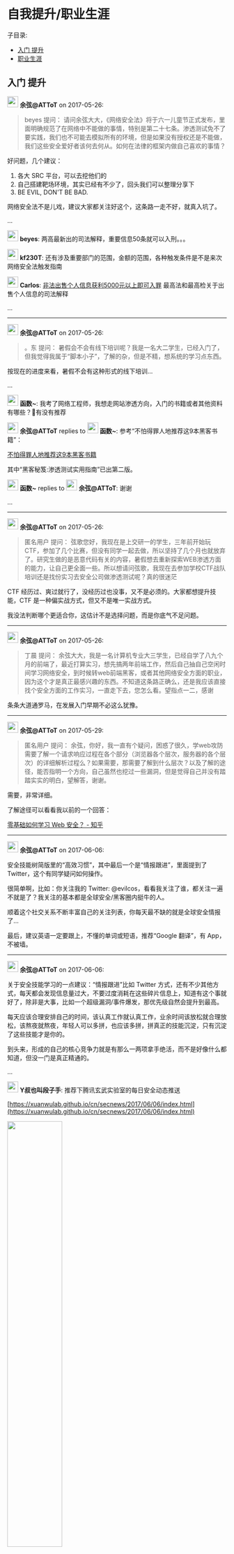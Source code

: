 # 自我提升/职业生涯
子目录:
- [入门 提升](#入门-提升)
- [职业生涯](#职业生涯)


## 入门 提升


<img src="https://file.xiaomiquan.com/96/86/9686aeac0faa9aa0efc8cc53e1617273dd5e53e7a0425b9f06b68f806f03ca15.jpg" width="25px"/> __余弦@ATToT__ on 2017-05-26:

> beyes 提问：
请问余弦大大，《网络安全法》将于六一儿童节正式发布，里面明确规范了在网络中不能做的事情，特别是第二十七条。渗透测试免不了要实践，我们也不可能去模拟所有的环境，但是如果没有授权还是不能做，我们这些安全爱好者该何去何从。如何在法律的框架内做自己喜欢的事情？


好问题，几个建议：

1. 各大 SRC 平台，可以去挖他们的
2. 自己搭建靶场环境，其实已经有不少了，回头我们可以整理分享下
3. BE EVIL, DON'T BE BAD.

网络安全法不是儿戏，建议大家都关注好这个，这条路一走不好，就真入坑了。


...

<img src="https://file.xiaomiquan.com/ed/ae/edaeb7f47a4781139bf241a4392f0819e0e08baf1f54733609fc45911fe637bc.jpg" width="25px"/> __beyes__: 两高最新出的司法解释，重要信息50条就可以入刑。。。

<img src="https://file.xiaomiquan.com/fa/65/fa65064c64dfbabd1edf2a4283b03e86b51d48eaa326a21f10120c69ca94b308.jpg" width="25px"/> __kf230T__: 还有涉及重要部门的范围，金额的范围，各种触发条件是不是来次网络安全法触发指南

<img src="https://file.xiaomiquan.com/8c/7e/8c7e60d051c9bb01e57c4107fb5bdead62db6956e64be730719a1827bbbb2abc.jpg" width="25px"/> __Carlos__: [非法出售个人信息获利5000元以上即可入罪](http://3g.163.com/tech/article/CK2HUM2800097U7R.html?from=groupmessage) 最高法和最高检关于出售个人信息的司法解释

...

---

<img src="https://file.xiaomiquan.com/96/86/9686aeac0faa9aa0efc8cc53e1617273dd5e53e7a0425b9f06b68f806f03ca15.jpg" width="25px"/> __余弦@ATToT__ on 2017-05-26:

> 。东 提问：
暑假会不会有线下培训呢？我是一名大二学生，已经入门了，但我觉得我属于“脚本小子”，了解的杂，但是不精，想系统的学习点东西。


按现在的进度来看，暑假不会有这种形式的线下培训...



...

<img src="https://file.xiaomiquan.com/9a/eb/9aeb9f216088fef3ec00e50c57e8a8f58e84c440af8945093ca469021371ea1a.jpg" width="25px"/> __函数~__: 我考了网络工程师，我想走网站渗透方向，入门的书籍或者其他资料有哪些？有没有推荐

<img src="https://file.xiaomiquan.com/96/86/9686aeac0faa9aa0efc8cc53e1617273dd5e53e7a0425b9f06b68f806f03ca15.jpg" width="25px"/> __余弦@ATToT__ replies to <img src="https://file.xiaomiquan.com/9a/eb/9aeb9f216088fef3ec00e50c57e8a8f58e84c440af8945093ca469021371ea1a.jpg" width="25px"/> __函数~__: 参考“不怕得罪人地推荐这9本黑客书籍”：

[不怕得罪人地推荐这9本黑客书籍](http://mp.weixin.qq.com/s/kMFq4JPsCyXMrEkHl5CVKw)



其中“黑客秘笈:渗透测试实用指南”已出第二版。

<img src="https://file.xiaomiquan.com/9a/eb/9aeb9f216088fef3ec00e50c57e8a8f58e84c440af8945093ca469021371ea1a.jpg" width="25px"/> __函数~__ replies to <img src="https://file.xiaomiquan.com/96/86/9686aeac0faa9aa0efc8cc53e1617273dd5e53e7a0425b9f06b68f806f03ca15.jpg" width="25px"/> __余弦@ATToT__: 谢谢


...

---

<img src="https://file.xiaomiquan.com/96/86/9686aeac0faa9aa0efc8cc53e1617273dd5e53e7a0425b9f06b68f806f03ca15.jpg" width="25px"/> __余弦@ATToT__ on 2017-05-26:

> 匿名用户 提问：
弦歌您好，我现在是上交研一的学生，三年前开始玩CTF，参加了几个比赛，但没有同学一起去做，所以坚持了几个月也就放弃了。研究生做的是恶意代码有关的内容，暑假想去重新探索WEB渗透方面的能力，让自己更全面一些。所以想请问弦歌，我现在去参加学校CTF战队培训还是找份实习去安全公司做渗透测试呢？真的很迷茫


CTF 经历过、爽过就行了，没经历过也没事，又不是必须的。大家都想提升技能，CTF 是一种偏实战方式，但又不是唯一实战方式。

我没法判断哪个更适合你，这估计不是选择问题，而是你底气不足问题。


---

<img src="https://file.xiaomiquan.com/96/86/9686aeac0faa9aa0efc8cc53e1617273dd5e53e7a0425b9f06b68f806f03ca15.jpg" width="25px"/> __余弦@ATToT__ on 2017-05-26:

> 丁晨 提问：
余弦大大，我是一名计算机专业大三学生，已经自学了八九个月的前端了，最近打算实习，想先搞两年前端工作，然后自己抽自己空闲时间学习网络安全，到时候转web前端黑客，或者其他网络安全方面的职业，因为这个才是真正最感兴趣的东西。不知道这条路正确么，还是我应该直接找个安全方面的工作实习，一直走下去，您怎么看。望指点一二，感谢


条条大道通罗马，在发展入门早期不必这么犹豫。



---

<img src="https://file.xiaomiquan.com/96/86/9686aeac0faa9aa0efc8cc53e1617273dd5e53e7a0425b9f06b68f806f03ca15.jpg" width="25px"/> __余弦@ATToT__ on 2017-05-29:

> 匿名用户 提问：
余弦，你好，我一直有个疑问，困惑了很久，学web攻防需要了解一个请求响应过程在各个部分（浏览器各个层次，服务器的各个层次）的详细解析过程么？如果需要，那需要了解到什么层次？以及了解的途径，能否指明一个方向，自己虽然也挖过一些漏洞，但是觉得自己并没有踏踏实实的明白，望解答，谢谢。


需要，非常详细。

了解途径可以看看我以前的一个回答：

[零基础如何学习 Web 安全？ - 知乎](https://www.zhihu.com/question/21606800/answer/22268855)


---

<img src="https://file.xiaomiquan.com/96/86/9686aeac0faa9aa0efc8cc53e1617273dd5e53e7a0425b9f06b68f806f03ca15.jpg" width="25px"/> __余弦@ATToT__ on 2017-06-06:

安全技能树简版里的“高效习惯”，其中最后一个是“情报跟进”，里面提到了 Twitter，这个有同学疑问如何操作。

很简单啊，比如：你关注我的 Twitter: @evilcos，看看我关注了谁，都关注一遍不就是了？我关注的基本都是全球安全/黑客圈内挺牛的人。

顺着这个社交关系不断丰富自己的关注列表，你每天最不缺的就是全球安全情报了...

最后，建议英语一定要跟上，不懂的单词或短语，推荐“Google 翻译”，有 App，不被墙。


---

<img src="https://file.xiaomiquan.com/96/86/9686aeac0faa9aa0efc8cc53e1617273dd5e53e7a0425b9f06b68f806f03ca15.jpg" width="25px"/> __余弦@ATToT__ on 2017-06-06:

关于安全技能学习的一点建议：“情报跟进”比如 Twitter 方式，还有不少其他方式，每天都会发现信息量过大，不要过度消耗在这些碎片信息上，知道有这个事就好了，除非是大事，比如一个超级漏洞/事件爆发，那优先级自然会提升到最高。

每天应该合理安排自己的时间，该认真工作就认真工作，业余时间该放松就合理放松，该熬夜就熬夜，年轻人可以多拼，也应该多拼，拼真正的技能沉淀，只有沉淀了这些技能才是你的。

到头来，形成的自己的核心竞争力就是有那么一两项拿手绝活，而不是好像什么都知道，但没一门是真正精通的。


...

<img src="https://file.xiaomiquan.com/8d/f6/8df6a4c90a9ec9e3b7d237bdd5b1798141a4dd962c04c0534de4fbe048cd1bc4.jpg" width="25px"/> __Y叔也叫段子手__: 推荐下腾讯玄武实验室的每日安全动态推送


[https://xuanwulab.github.io/cn/secnews/2017/06/06/index.html](https://xuanwulab.github.io/cn/secnews/2017/06/06/index.html)

<img src="https://images.xiaomiquan.com/Fkevv-sgpARovKYidEaBaLWeo-VA?e=1843200000&token=kIxbL07-8jAj8w1n4s9zv64FuZZNEATmlU_Vm6zD:eAzZNj7uYNnvX3vwLMuCCGaFx3k=" width="50%" height="50%" align="middle"/>


...

---

<img src="https://file.xiaomiquan.com/96/86/9686aeac0faa9aa0efc8cc53e1617273dd5e53e7a0425b9f06b68f806f03ca15.jpg" width="25px"/> __余弦@ATToT__ on 2017-06-06:

> 匿名用户 提问：
工具黑客，或者说脚本小子，怎样再进一步，感觉遇到了瓶颈


编程提升。



---

<img src="https://file.xiaomiquan.com/96/86/9686aeac0faa9aa0efc8cc53e1617273dd5e53e7a0425b9f06b68f806f03ca15.jpg" width="25px"/> __余弦@ATToT__ on 2017-06-06:

> zz小子 提问：
请问如果要自己做一套黑客工具难吗？需要学什么知识。


不难，比如学会 Python，找个顺眼的开源项目（安全技能树里列了很多），依葫芦画瓢，慢慢就会有感觉了。



...

<img src="https://file.xiaomiquan.com/b8/77/b8776f7d3ce9106e867038e9e861c0cfa2f0f3e72bf88a6964856e747de20088.jpg" width="25px"/> __zz小子__: 嗯嗯，最近在学js和python，想着先自己做个网站，慢慢摸透了再进一步去学xss什么的


...

---

<img src="https://file.xiaomiquan.com/96/86/9686aeac0faa9aa0efc8cc53e1617273dd5e53e7a0425b9f06b68f806f03ca15.jpg" width="25px"/> __余弦@ATToT__ on 2017-06-06:

> 罗卜卜卜卜卜卜 提问：
弦哥，我现在基础也有点了，就是不是很牢固。每次测试都是用扫描器扫一下，发现没什么漏洞就无从下手了，该怎么提高啊？谢谢😭


赶紧脱离“扫描器工程师”的身份，了解你有机会接触到的每个漏洞机制，并精通一门保值编程语言。



...

<img src="https://file.xiaomiquan.com/42/2a/422a6ac40779c62128d0181af33000a7a7ce7cc022c8baeb3d1b58fa660ca4d5.jpg" width="25px"/> __罗卜卜卜卜卜卜__: 谢谢弦哥，我还以为翻不到我的牌了呢。😁


...

---

<img src="https://file.xiaomiquan.com/96/86/9686aeac0faa9aa0efc8cc53e1617273dd5e53e7a0425b9f06b68f806f03ca15.jpg" width="25px"/> __余弦@ATToT__ on 2017-06-06:

> 匿名用户 提问：
余弦哥好，为了切换职业方向我学了python。加上一直以来对信安方面都比较感兴趣，想问问弦哥基于python入门信安的话是不是一个好的选择？如果想要进一步深入需不需要学习C或C++？


是个好选择，你能力足精力够，C类语言也可以吃透，很保值，精力再够的话，其他保值语言，如：Java、JavaScript、PowerShell、GO 都可以学...



---

<img src="https://file.xiaomiquan.com/96/86/9686aeac0faa9aa0efc8cc53e1617273dd5e53e7a0425b9f06b68f806f03ca15.jpg" width="25px"/> __余弦@ATToT__ on 2017-06-10:

> 匿名用户 提问：
你好，余弦大大我是今年刚毕业的，一直在关注很多渗透web并且自学，用的那些靶机都是php的，遇到java项目就感觉很欠缺，上传一句话都不知道传啥，没有那种一通则通的感觉，自学了php和python我是不是要把java学一遍，还是有针对java这方面的训练。


Java 很重要，不仅不少重大漏洞和这有关，还有安卓上也是 Java。

建议把历史上所有 Struts 2 的漏洞及 Java 那些反序列化漏洞都复现一遍，自己安装漏洞环境，看那些公开的分析资料，自己复现，会有很大收获。



---

<img src="https://file.xiaomiquan.com/96/86/9686aeac0faa9aa0efc8cc53e1617273dd5e53e7a0425b9f06b68f806f03ca15.jpg" width="25px"/> __余弦@ATToT__ on 2017-06-12:

> Evoker 提问：
弦哥，网易云课堂出的web安全培训有必要报名嘛……能帮我参考一下吗


这个吗？
[Web安全工程师 - 网易云课堂](http://mooc.study.163.com/smartSpec/detail/1001227001.htm)



看去不错呀，其他没法给更多建议。



...

<img src="https://file.xiaomiquan.com/96/86/9686aeac0faa9aa0efc8cc53e1617273dd5e53e7a0425b9f06b68f806f03ca15.jpg" width="25px"/> __余弦@ATToT__ replies to <img src="https://file.xiaomiquan.com/e4/65/e465e874c8d9bef8b99fcf786f37aa0ba55202b26b7cf835e5c2e7965b36b621.jpg" width="25px"/> __Evoker__: 7个有实战经验的人做出的课程，我感觉靠谱度会高不少，这种宣传也让人放心。这是我的补充建议。

<img src="https://file.xiaomiquan.com/e4/65/e465e874c8d9bef8b99fcf786f37aa0ba55202b26b7cf835e5c2e7965b36b621.jpg" width="25px"/> __Evoker__ replies to <img src="https://file.xiaomiquan.com/96/86/9686aeac0faa9aa0efc8cc53e1617273dd5e53e7a0425b9f06b68f806f03ca15.jpg" width="25px"/> __余弦@ATToT__: 好的，谢谢弦哥，已报名😝

<img src="https://file.xiaomiquan.com/e1/13/e11323b87fbd14d11c8ed453e58d5e203cff855222009760643443f997682362.jpg" width="25px"/> __你慢慢的我先走__: 很基础的培训，适合没基础新人

...

---

<img src="https://file.xiaomiquan.com/96/86/9686aeac0faa9aa0efc8cc53e1617273dd5e53e7a0425b9f06b68f806f03ca15.jpg" width="25px"/> __余弦@ATToT__ on 2017-06-12:

> 匿名用户 提问：
Cos哥，网络安全法出来了，不敢搞站了。有什么办法可以实战渗透吗？


如果只是挖漏洞，可以去各大 SRC，还有 HsckerOne；否则不少乙方有安服需求，是授权的，但是一般情况下安服很难玩身真正的渗透。

其他方式不说了。



---

<img src="https://file.xiaomiquan.com/96/86/9686aeac0faa9aa0efc8cc53e1617273dd5e53e7a0425b9f06b68f806f03ca15.jpg" width="25px"/> __余弦@ATToT__ on 2017-06-12:

> 匿名用户 提问：
现在是一名马上升大二的软件专业学生，在接受cisco CCIE(路由交换)的培训，请问cos大大cisco网络这方面的知识对于做安全有什么帮助吗?(｡•́︿•̀｡)


有，但是这会是非常基础的培训，可能一时半会感受不到安全的刺激。



...

<img src="https://file.xiaomiquan.com/6e/ba/6eba59357eced202d0206a737f71e28b83896b315432fd3a2014be0d3c2658ae.jpg" width="25px"/> __不随便__: 我本身是思科培训讲师，没感觉到刺激😓

<img src="https://file.xiaomiquan.com/96/86/9686aeac0faa9aa0efc8cc53e1617273dd5e53e7a0425b9f06b68f806f03ca15.jpg" width="25px"/> __余弦@ATToT__ replies to <img src="https://file.xiaomiquan.com/6e/ba/6eba59357eced202d0206a737f71e28b83896b315432fd3a2014be0d3c2658ae.jpg" width="25px"/> __不随便__: 😆


...

---

<img src="https://file.xiaomiquan.com/96/86/9686aeac0faa9aa0efc8cc53e1617273dd5e53e7a0425b9f06b68f806f03ca15.jpg" width="25px"/> __余弦@ATToT__ on 2017-06-22:


__#经验#__

  有些同学不明白编程在安全中的意义，我特别说下吧。

编程在安全中的意义可以分为两大块来理解：

一. 

编程出来的对象有漏洞，如果我们要挖漏洞，肯定要精通目标对象的编程思想、逻辑思想或者说是设计思想、架构思想。有的漏洞是针对具体编程语言，有的是针对整体架构逻辑里的关系，比如业务操作、运维操作等。

知己知彼，你知道目标是如何编程出来的，如何架构运作的，还怕找不到漏洞？

比如挖 XSS 漏洞，如果不精通 JavaScript、不了解浏览器处理机制，绝对是挖不到好洞的。😄

再比如要挖 Web 后端漏洞，比如 Java 的，不精通 Java 机制、相关框架、中间件机制，你告诉我你如何挖到好洞？

二.

比如我精通 Python、JavaScript，我就能在手动挖洞方面自动化起来，还能在漏洞利用上写出相关工具。

就是这两大点。

编程是多少的关键。这也是我为什么说编程很强的人只要稍作引导，绝对可以成为一名“巨黑”。

下次谈谈学习各类编程语言的优势吧。喜欢的点赞。没互动，我不知道大家喜不喜欢。😏



...

<img src="https://file.xiaomiquan.com/da/93/da932bdb974c81065072be00f2453da6d3dd023dcafd78f6453e6b4be8b37487.jpg" width="25px"/> __ke@ATToT__: 不懂编程的安全人员，永远都是扫描器工程师..

<img src="https://file.xiaomiquan.com/59/46/59463c74099a7966bc6585d6104782f670abc10a7536be9c3f9dc22f49d361de.jpg" width="25px"/> __H3ro__ replies to <img src="https://file.xiaomiquan.com/da/93/da932bdb974c81065072be00f2453da6d3dd023dcafd78f6453e6b4be8b37487.jpg" width="25px"/> __ke@ATToT__: 😄

<img src="https://file.xiaomiquan.com/43/a9/43a9ca3b8048a6ac3b68c56a106eba321d9a13e2c5c61b440f7c7add0b668567.jpg" width="25px"/> __yiy__: 脚本编程吗还是c ?

<img src="https://file.xiaomiquan.com/96/86/9686aeac0faa9aa0efc8cc53e1617273dd5e53e7a0425b9f06b68f806f03ca15.jpg" width="25px"/> __余弦@ATToT__ replies to <img src="https://file.xiaomiquan.com/43/a9/43a9ca3b8048a6ac3b68c56a106eba321d9a13e2c5c61b440f7c7add0b668567.jpg" width="25px"/> __yiy__: c不是脚本

<img src="https://file.xiaomiquan.com/94/4e/944e0e440befe227fc9fec9cfbbc1582ea0c3c1b68cdf361610450b96734c0cd.jpg" width="25px"/> __叶子__: 如果扫描器和利用写好的工具是一种找漏洞的姿势，那么直接看代代码，或者推测代码内部运行逻辑，从而找到漏洞点，这又是一种姿势。

...

---

<img src="https://file.xiaomiquan.com/49/38/493819414cee64e85bb9339ad2d5f28a809a1f8d45dba90f290aec07ec882a72.jpg" width="25px"/> __Moriarty@ATToT__ on 2017-06-22:

今天又有人私信问我，我的学习、开发环境怎么搭的。之前这个问题也有人问过我了，我觉得这个问题很难回答。萝卜青菜各有所爱，每个人的开发环境，学习环境都不一样。不过既然这么多人问我了，那我就简单说一下，贴几张图供大家参考好了。首先说下系统，我是习惯用mac系统了，习惯了就改不了了。但是windows系统我也用，但都是在虚拟机里。虚拟机系统，parallel、vmware、virtual box我都用，你问我为什么？强迫症😨mac系统下的开发环境我一般都是jetbrains IDE一套（python、ruby、php、datagrip、intelliJ）+visual code+sublime text3+vim，你问我为啥装这么多？还是强迫症😁，调试的话，如果是脚本类的我就是直接mac系统下的docker+IDE。如果是win相关的（powershell、vc、汇编等），我有专门开发用的win虚拟机。（如附图）。我最常用的虚拟机有6个，4个用于渗透测试用（kali+backbox+parrot+win2008），2个用于开发用（win2008+win xp）。
至于学习环境，这个真的因人而异了。我最常用的，用过mac系统的圈友应该都听说过的，mac系统最好没有之一的Quiver，它非常强大，不仅可以用来收集各种代码（支持上百种语言），还支持多种格式的文章收集。用mac系统的，我强烈推荐一下了。其它的我就不废话了，大家看图学画😌
其实，环境搭建可以参考别人的，但最终还是要根据自己的实际情况、个人喜好去打造属于自己的环境，原样照搬我觉得不可取😁

<img src="https://images.xiaomiquan.com/FsGqMQu7abZ35kugBeMNs0bGLujj?imageMogr2/auto-orient/thumbnail/800x/format/jpg/blur/1x0/quality/75&e=1843200000&token=kIxbL07-8jAj8w1n4s9zv64FuZZNEATmlU_Vm6zD:zr_a5AE79eCys5ZH18YnzYoL44g=" width="50%" height="50%" align="middle"/>
<img src="https://images.xiaomiquan.com/Fm-c5uhzat4fYTqmOTQMv2Jp6K0W?imageMogr2/auto-orient/thumbnail/800x/format/jpg/blur/1x0/quality/75&e=1843200000&token=kIxbL07-8jAj8w1n4s9zv64FuZZNEATmlU_Vm6zD:-ua6sUU8pZYbN7xWAdUG1O0ONuI=" width="50%" height="50%" align="middle"/>
<img src="https://images.xiaomiquan.com/FjavIxky9hMp1AdEWWl3kWlOMs6q?imageMogr2/auto-orient/thumbnail/800x/format/jpg/blur/1x0/quality/75&e=1843200000&token=kIxbL07-8jAj8w1n4s9zv64FuZZNEATmlU_Vm6zD:s7qgEKeSnt3Ofea93A8HZcJSQvc=" width="50%" height="50%" align="middle"/>
<img src="https://images.xiaomiquan.com/FmVfQXQIJ7FYT43NbTLhHTjAP2xx?imageMogr2/auto-orient/thumbnail/800x/format/jpg/blur/1x0/quality/75&e=1843200000&token=kIxbL07-8jAj8w1n4s9zv64FuZZNEATmlU_Vm6zD:7JnWYfsnAxjlnNppkHfJydGxabk=" width="50%" height="50%" align="middle"/>
<img src="https://images.xiaomiquan.com/Fh6-tHvHOsI6R-g98VjmlDtqQAZO?imageMogr2/auto-orient/thumbnail/800x/format/jpg/blur/1x0/quality/75&e=1843200000&token=kIxbL07-8jAj8w1n4s9zv64FuZZNEATmlU_Vm6zD:Sokpf3tp4hkyIO36Y0YdPt_ghhE=" width="50%" height="50%" align="middle"/>
<img src="https://images.xiaomiquan.com/FrzShsYa2Tl_yd7bqBlhml5qbovK?imageMogr2/auto-orient/thumbnail/800x/format/jpg/blur/1x0/quality/75&e=1843200000&token=kIxbL07-8jAj8w1n4s9zv64FuZZNEATmlU_Vm6zD:zs7SVIw_8IXYMZQAecO8ajOw_00=" width="50%" height="50%" align="middle"/>


...

<img src="https://file.xiaomiquan.com/96/86/9686aeac0faa9aa0efc8cc53e1617273dd5e53e7a0425b9f06b68f806f03ca15.jpg" width="25px"/> __余弦@ATToT__: 厉害，而且豪

<img src="https://file.xiaomiquan.com/aa/a5/aaa5edc50f15df8cf529bd4360fedbfada616c8ebc63bd72efe67ba9773f4b02.jpg" width="25px"/> __踏歌行千山__: dell2414，壕

<img src="https://file.xiaomiquan.com/b2/27/b2273c727cd42d41352bd2bb195a82e4d41270073f0e99e7e46ffb1a1566c21f.jpg" width="25px"/> __。__ replies to <img src="https://file.xiaomiquan.com/aa/a5/aaa5edc50f15df8cf529bd4360fedbfada616c8ebc63bd72efe67ba9773f4b02.jpg" width="25px"/> __踏歌行千山__: 很多人都用这个……

<img src="https://file.xiaomiquan.com/32/ba/32ba2c03224e4ae7003702db4a3e3eb49b9745fa24b21af31ea9d982f42b005e.jpg" width="25px"/> __Denny__: 这是几台主机😂

<img src="https://file.xiaomiquan.com/49/38/493819414cee64e85bb9339ad2d5f28a809a1f8d45dba90f290aec07ec882a72.jpg" width="25px"/> __Moriarty@ATToT__ replies to <img src="https://file.xiaomiquan.com/aa/a5/aaa5edc50f15df8cf529bd4360fedbfada616c8ebc63bd72efe67ba9773f4b02.jpg" width="25px"/> __踏歌行千山__: 晕……你只看1000多块钱的显示器，却不看我顶配的new mac pro，虽然我不是土豪，但是我表示很尴尬😅

<img src="https://file.xiaomiquan.com/49/38/493819414cee64e85bb9339ad2d5f28a809a1f8d45dba90f290aec07ec882a72.jpg" width="25px"/> __Moriarty@ATToT__ replies to <img src="https://file.xiaomiquan.com/32/ba/32ba2c03224e4ae7003702db4a3e3eb49b9745fa24b21af31ea9d982f42b005e.jpg" width="25px"/> __Denny__: 一个笔记本外接两个显示器而已

<img src="https://file.xiaomiquan.com/cf/7f/cf7f43f7239631b851f38b8930349bafd8287ac9930c0996b2316197f5245971.jpg" width="25px"/> __breadjun__: mac默认省了鼠标一枚，搭配vim，飞起😄

<img src="https://file.xiaomiquan.com/aa/a5/aaa5edc50f15df8cf529bd4360fedbfada616c8ebc63bd72efe67ba9773f4b02.jpg" width="25px"/> __踏歌行千山__ replies to <img src="https://file.xiaomiquan.com/49/38/493819414cee64e85bb9339ad2d5f28a809a1f8d45dba90f290aec07ec882a72.jpg" width="25px"/> __Moriarty@ATToT__: 😨

<img src="https://file.xiaomiquan.com/0f/bc/0fbc3f3008299f4183024f5389829c93a200435e35e86ace2ffc5032fbffc774.jpg" width="25px"/> __S1m00n__: 顶配的MBP啊，壕！

<img src="https://file.xiaomiquan.com/32/3c/323c9df4ddcbf4793ab36832e291f0152cd94181245c43958f190ca74d7098f3.jpg" width="25px"/> __Royal.__: 竟然没用Alfred

<img src="https://file.xiaomiquan.com/e0/0f/e00f18f0f3a9e5740405160d8ac8cbd0fb7eb1eb5e3ff420f5a322c4f07f3c86.jpg" width="25px"/> __Burn__ replies to <img src="https://file.xiaomiquan.com/aa/a5/aaa5edc50f15df8cf529bd4360fedbfada616c8ebc63bd72efe67ba9773f4b02.jpg" width="25px"/> __踏歌行千山__: 16G内存要不够了

...

---

<img src="https://file.xiaomiquan.com/96/86/9686aeac0faa9aa0efc8cc53e1617273dd5e53e7a0425b9f06b68f806f03ca15.jpg" width="25px"/> __余弦@ATToT__ on 2017-06-23:


__#经验#__

  编程的重要性之 sqlmap 源码

下面这段话我曾经分享过，这里再贴一次。

1. 首先你应该搞懂它的架构体系，模块与分层，设计模式等。说白了，你得懂软件工程。

我为什么会在技能表里特别推荐读它的源码，绝不仅它的 SQL 注射能力一流，还因为它的软件工程牛逼到不行。你可以想象下，能打造如此稳定的框架工具已经不是件简单的事。如果你深入下去就会发现里面处处是软件工程那些优秀思想，关于这点比起曾经的 w3af 不知道要牛逼多少倍，后来 w3af 卧薪尝胆搞了次重写，才有现在的地位。

这个软件工程举些具体的点吧，比如并发，如果你连什么是并发，什么是线程、锁、条件、信号、超时、异常等概念都不懂；再复杂点并发里进程、线程、协程的差异是什么；再再复杂点 Python GIL、垃圾回收、性能陷阱；再再再复杂点 Python 那些内置模块、第三方模块的 ugly 点的 hack，看到这些源码你估计会哭死…哦，对了，如果你并不熟 Python，那么那些 Pythonic 的技巧估计也会让你怀疑自己、怀疑世界…

说的题外话：如果你把 sqlmap 当产品来读，还能读出更多东西；如果你把 sqlmap 当作开源社区运作模式来读，又能读出更多东西。如果不是因为它的开源运作、产品、软件工程、SQL 注射的一流，我们也不会持续用它并提交贡献代码与 Bugs 反馈。

正因为这种优秀，你要读的东西可多了，当然难！

2. 要吃透 sqlmap，还有一个非常关键的是，熟练 SQL 注射各类技术与技巧，熟练基于 SQL 的后续渗透技巧，sqlmap 支持几乎所有主流数据库的注射。

这又是一大难题。如果你不熟悉，你绝对想不到它为什么那样发包，为什么那样处理…

哦，对了，如果你并不是一名渗透手，你绝对难以思考到为什么 sqlmap 集成了那一堆技巧。

3. 虽然有人写了些小而美的工具来比拼 sqlmap 的一些不足，但还是向 sqlmap 致敬，他们在不断改进。

以上是我从事黑客工程化数年经验的一些回馈。不用怕，啃久了自然熟。

最后，`./sqlmap.py -h` 开启一个纵深知识领域吧:)



...

<img src="https://file.xiaomiquan.com/b4/60/b460e6ec9b8123ffccbe6825deec13b1b9f636a3925194d65240bb559366a436.jpg" width="25px"/> __Canng__: 大赞啊赞，余大求教下，除了w3af还有木有性能好的扫描器源码可以研读的啊？

<img src="https://file.xiaomiquan.com/96/86/9686aeac0faa9aa0efc8cc53e1617273dd5e53e7a0425b9f06b68f806f03ca15.jpg" width="25px"/> __余弦@ATToT__ replies to <img src="https://file.xiaomiquan.com/b4/60/b460e6ec9b8123ffccbe6825deec13b1b9f636a3925194d65240bb559366a436.jpg" width="25px"/> __Canng__: 哪类扫描器

<img src="https://file.xiaomiquan.com/b4/60/b460e6ec9b8123ffccbe6825deec13b1b9f636a3925194d65240bb559366a436.jpg" width="25px"/> __Canng__ replies to <img src="https://file.xiaomiquan.com/96/86/9686aeac0faa9aa0efc8cc53e1617273dd5e53e7a0425b9f06b68f806f03ca15.jpg" width="25px"/> __余弦@ATToT__: web漏洞扫描呢。github上商用的真不多

<img src="https://file.xiaomiquan.com/96/86/9686aeac0faa9aa0efc8cc53e1617273dd5e53e7a0425b9f06b68f806f03ca15.jpg" width="25px"/> __余弦@ATToT__ replies to <img src="https://file.xiaomiquan.com/b4/60/b460e6ec9b8123ffccbe6825deec13b1b9f636a3925194d65240bb559366a436.jpg" width="25px"/> __Canng__: Wapti也不错 不过不怎么更新了，w3af首推参考

<img src="https://file.xiaomiquan.com/e0/1d/e01d033928215404410d8a95fcd0868cc1cde3f31609eb54f6048cc674ef5baa.jpg" width="25px"/> __一休__ replies to <img src="https://file.xiaomiquan.com/96/86/9686aeac0faa9aa0efc8cc53e1617273dd5e53e7a0425b9f06b68f806f03ca15.jpg" width="25px"/> __余弦@ATToT__: 看w3af时发现kali里面还有个叫nikto，不过貌似是个人项目

<img src="https://file.xiaomiquan.com/e0/1d/e01d033928215404410d8a95fcd0868cc1cde3f31609eb54f6048cc674ef5baa.jpg" width="25px"/> __一休__ replies to <img src="https://file.xiaomiquan.com/b4/60/b460e6ec9b8123ffccbe6825deec13b1b9f636a3925194d65240bb559366a436.jpg" width="25px"/> __Canng__: 还有一个就是owasp-zap，也是kali自带

<img src="https://file.xiaomiquan.com/08/5f/085fb0537ae32a57afd19df88c738810e85c9250a3ec4bff1352a84fa871536e.jpg" width="25px"/> __samurai__: 从哪个版本看呢

<img src="https://file.xiaomiquan.com/96/86/9686aeac0faa9aa0efc8cc53e1617273dd5e53e7a0425b9f06b68f806f03ca15.jpg" width="25px"/> __余弦@ATToT__ replies to <img src="https://file.xiaomiquan.com/08/5f/085fb0537ae32a57afd19df88c738810e85c9250a3ec4bff1352a84fa871536e.jpg" width="25px"/> __samurai__: 最新

<img src="https://file.xiaomiquan.com/96/86/9686aeac0faa9aa0efc8cc53e1617273dd5e53e7a0425b9f06b68f806f03ca15.jpg" width="25px"/> __余弦@ATToT__ replies to <img src="https://file.xiaomiquan.com/e0/1d/e01d033928215404410d8a95fcd0868cc1cde3f31609eb54f6048cc674ef5baa.jpg" width="25px"/> __一休__: nikto太老了

...

---

<img src="https://file.xiaomiquan.com/96/86/9686aeac0faa9aa0efc8cc53e1617273dd5e53e7a0425b9f06b68f806f03ca15.jpg" width="25px"/> __余弦@ATToT__ on 2017-06-30:

转自 TK 的内部分享“个人成长”，已获授权。供安全新人们参考。

<img src="https://images.xiaomiquan.com/FivVL0aN3w1B2e5j_3J54b_6E4xR?imageMogr2/auto-orient/thumbnail/800x/format/jpg/blur/1x0/quality/75&e=1843200000&token=kIxbL07-8jAj8w1n4s9zv64FuZZNEATmlU_Vm6zD:Pn81rBC_64ORwfiEvHbbJgDM7QA=" width="50%" height="50%" align="middle"/>


...

<img src="https://file.xiaomiquan.com/9b/52/9b52248b57c6eaf3639d2b39c7b7ee888af58e6ea5ab9045ca4b9dee4f510699.jpg" width="25px"/> __咸鱼__: 问问大佬，现在ss的安全性怎么样，与常规的vpn对比呢

<img src="https://file.xiaomiquan.com/96/86/9686aeac0faa9aa0efc8cc53e1617273dd5e53e7a0425b9f06b68f806f03ca15.jpg" width="25px"/> __余弦@ATToT__ replies to <img src="https://file.xiaomiquan.com/9b/52/9b52248b57c6eaf3639d2b39c7b7ee888af58e6ea5ab9045ca4b9dee4f510699.jpg" width="25px"/> __咸鱼__: ss不是为安全而生，不过也挺安全

<img src="https://file.xiaomiquan.com/e0/1d/e01d033928215404410d8a95fcd0868cc1cde3f31609eb54f6048cc674ef5baa.jpg" width="25px"/> __一休__ replies to <img src="https://file.xiaomiquan.com/9b/52/9b52248b57c6eaf3639d2b39c7b7ee888af58e6ea5ab9045ca4b9dee4f510699.jpg" width="25px"/> __咸鱼__: 只要注意保证配置正确(预共享密钥别被爆破，算法用aes256），ss服务器可信就好。至于被gfw检测出来，我只知道ss在这方面也做过升级，应该是个博弈过程，不过它的流量特征比vpn要难检测得多

<img src="https://file.xiaomiquan.com/9b/52/9b52248b57c6eaf3639d2b39c7b7ee888af58e6ea5ab9045ca4b9dee4f510699.jpg" width="25px"/> __咸鱼__ replies to <img src="https://file.xiaomiquan.com/e0/1d/e01d033928215404410d8a95fcd0868cc1cde3f31609eb54f6048cc674ef5baa.jpg" width="25px"/> __一休__: 谢谢大佬

<img src="https://file.xiaomiquan.com/7d/22/7d22de0d89f5eee63f931b7ee84a3b8ea7fd48312453571b6e89a7b827d4e526.jpg" width="25px"/> __Langley__ replies to <img src="https://file.xiaomiquan.com/e0/1d/e01d033928215404410d8a95fcd0868cc1cde3f31609eb54f6048cc674ef5baa.jpg" width="25px"/> __一休__: 分支太多了而且安全并没加强很多，像后面加的OTA 也依然还是存在被探查的可能，看墙越不愿意了，ss 还算是活的比较久的了

<img src="https://file.xiaomiquan.com/e0/1d/e01d033928215404410d8a95fcd0868cc1cde3f31609eb54f6048cc674ef5baa.jpg" width="25px"/> __一休__ replies to <img src="https://file.xiaomiquan.com/7d/22/7d22de0d89f5eee63f931b7ee84a3b8ea7fd48312453571b6e89a7b827d4e526.jpg" width="25px"/> __Langley__: 不是ota，ota已弃用


...

---

<img src="https://file.xiaomiquan.com/96/86/9686aeac0faa9aa0efc8cc53e1617273dd5e53e7a0425b9f06b68f806f03ca15.jpg" width="25px"/> __余弦@ATToT__ on 2017-07-24:


__#经验#__

R 厉害，Go 也给力，当然 Python 是世界上最好的语言已经不用再啰嗦了...看这篇文章有意思的统计：


[Solidot | Python 是 2017 年第一编程语言](http://www.solidot.org/story?sid=53189)


保值语言 C 家族的必须是，Java 是，JavaScript 也是，如果学了 Python 就没必要去学 Ruby 了，第一直觉是 Ruby 会被竞争下去，特别看好的是 Go 语言，可编译，为并发而生，简直太强悍。如果你非得坚持“PHP 是世界上最好的语言”，我反正笑笑，没什么意见，哪敢有意见呀。

好了，这是我的那么点经验与看法，仅供参考。

<img src="https://images.xiaomiquan.com/FuPfpNE32NGo02cWAfSKfMhGo0tB?imageMogr2/auto-orient/thumbnail/800x/format/jpg/blur/1x0/quality/75&e=1843200000&token=kIxbL07-8jAj8w1n4s9zv64FuZZNEATmlU_Vm6zD:G1oyODArJUzpjlHPVEt_mSqXjOQ=" width="50%" height="50%" align="middle"/>


...

<img src="https://file.xiaomiquan.com/60/e4/60e47e828e20c259db7e6a604da3964fec6b1c5e5798187d47e63927ae9271a0.jpg" width="25px"/> __大芳的小明。💋__: 有学python的资源吗。

<img src="https://file.xiaomiquan.com/7b/b5/7bb519709c8a6239e89d7af327b166b96364afdc2a92d1126f7138de7a031387.jpg" width="25px"/> __世界需要咸鱼__ replies to <img src="https://file.xiaomiquan.com/60/e4/60e47e828e20c259db7e6a604da3964fec6b1c5e5798187d47e63927ae9271a0.jpg" width="25px"/> __大芳的小明。💋__: 是基础入门么？网上很多资料啊，一搜都有，廖雪峰就挺好的

<img src="https://file.xiaomiquan.com/58/e0/58e0e911c15f99cfb8994d9f484be21c5966b3c50e4241e5e2617599f157c67c.jpg" width="25px"/> __5u9ar__: 补充一下。其实js现在也可以包含pc那个type，因为有了node.js，服务端可以扮演py php等语言的类似角色，桌面pc也可以借助electron或nw.js开发gui。

<img src="https://file.xiaomiquan.com/29/43/294342d6718c366ceafc3063d66eeadf020823d4756ef44132a888ef711f7e29.jpg" width="25px"/> __签到啦__: 懂点swift，好肉的感觉


...

---


## 职业生涯


<img src="https://file.xiaomiquan.com/96/86/9686aeac0faa9aa0efc8cc53e1617273dd5e53e7a0425b9f06b68f806f03ca15.jpg" width="25px"/> __余弦@ATToT__ on 2017-05-26:

> 🍊 提问：
弦哥你好，我是一名运维开发，一直觉着运维开发和web所学技能有不少重叠部分，如果转型的话是否比较顺利？


转型不是最重要，而是完善你的技能树，也许有一天你会发现，你现在的运维经验会让你渗透起来更愉快。

---


<img src="https://file.xiaomiquan.com/96/86/9686aeac0faa9aa0efc8cc53e1617273dd5e53e7a0425b9f06b68f806f03ca15.jpg" width="25px"/> __余弦@ATToT__ on 2017-05-26:

> 匿名用户 提问：
为什么离开创宇这个平台，选择独立发展?
能说下创业方面的心酸和成就感吗？
或许以后对一些可能安全创业的人非常有借鉴。
毕竟你在创宇也呆了九年了。


虽然我离开创业9年的知道创宇，不过还是有很多紧密的联系，说不定年底或明年初会有另一个重要消息公布。

离开，主要是我内心想独立做些事，实现些想法，我想给自己一个更残酷的挑战，独立创业确实很残酷。

另外，比起北京，厦门是我更想留下生活的城市，离开家乡太多年，回来感觉很好。生活平衡稳定后，我才能全力以赴干事业。

创业后，最明显的感觉是失眠严重，我已经有一个小团队，每月每天都是开销，现金流是一个公司的命脉。不过现在最大的忧愁并不是这个，而是方向，创业过程，方向不是一成不变，而是不断修正。

每一个创业者，都想仰望星空，但还有另一个同样重要的是：脚踏实地。

我认为我还年轻，经历可以更丰富些，我身边有许多支持者，如我的妻子、我的家人、我的朋友、我的前战友、我的现战友、以及许多关注我的人。

人生苦短，得留下点什么，我早做好失败彻底的心理准备，大不了再次起航。

这段文字发自正在厦门跨海大桥的车上。



...

<img src="https://file.xiaomiquan.com/41/b3/41b36482e50df589c1aab96bf02cc26f84715aecfb4ab94cff73436a248938a7.jpg" width="25px"/> __剑思庭__: 创业不容易，不仅需要努力，更需要方向，在安全圈子里不缺方向，但如果想要另辟蹊径那句需要方向了

...

---

<img src="https://file.xiaomiquan.com/96/86/9686aeac0faa9aa0efc8cc53e1617273dd5e53e7a0425b9f06b68f806f03ca15.jpg" width="25px"/> __余弦@ATToT__ on 2017-05-27:

> 匿名用户 提问：
我想换份工作，现在三十出头，有一点基础，干这行的话掌握的技能和对应的工资是多少呢？对自己没信心，所以，麻烦举几个例子，好对照看看自己还能不能做到。


嗯，我就举例个典型的安全研究员吧，供参考：

帝都这样的一线城市，本科应届毕业生，比较优秀的，进乙方公司的话，平均可以接近1万月薪。

这类比较优秀的，掌握技能，对标如我前面发的“知道创宇研发技能表”，差不多处于毫不畏惧，有几项熟练实战的技能，挖漏洞、做研发敢想敢干，能独立挖到还不错的 0day，能独立完整研发相关利用工具，虽然会挺有挑战，但是往往敢攻克、能攻克。

注意：这是帝都的消费标准下，乙方安全研究员的一种侧写。

你可以参考并做适当换算。

更多情况，我建议其他人可以评论说说，方便大家一同参考。


---

<img src="https://file.xiaomiquan.com/96/86/9686aeac0faa9aa0efc8cc53e1617273dd5e53e7a0425b9f06b68f806f03ca15.jpg" width="25px"/> __余弦@ATToT__ on 2017-06-01:

> 匿名用户 提问：
能和余弦大牛交流的机会非常宝贵，感谢余弦提供这么一个圈子。
我想请教一下，对于中高级的渗透测试人员，在面试时应该问什么问题，或者从什么方面来评价候选人员的能力，技术水平。


1. 问内网渗透实战经验，比如如何持久化，回连、数据回传如何做，这类
2. 问挖过什么重要 0day 及编写过什么不错的利用
3. 问如何看待落马七步杀

😏



...

<img src="https://file.xiaomiquan.com/08/5f/085fb0537ae32a57afd19df88c738810e85c9250a3ec4bff1352a84fa871536e.jpg" width="25px"/> __samurai__: 什么是落马七步杀

<img src="https://file.xiaomiquan.com/96/86/9686aeac0faa9aa0efc8cc53e1617273dd5e53e7a0425b9f06b68f806f03ca15.jpg" width="25px"/> __余弦@ATToT__ replies to <img src="https://file.xiaomiquan.com/08/5f/085fb0537ae32a57afd19df88c738810e85c9250a3ec4bff1352a84fa871536e.jpg" width="25px"/> __samurai__: 
[Cyber Kill Chain® · Lockheed Martin](http://www.lockheedmartin.com/us/what-we-do/aerospace-defense/cyber/cyber-kill-chain.html)


<img src="https://file.xiaomiquan.com/1b/56/1b5688b7f998d36743d8be15316cbca7c8257f305fef2e7e01daa043d827db35.jpg" width="25px"/> __DarkEvil__: 我面试很简单，  把站日下来再说  其它不逼逼  当然给的站肯定是我们自己塔的也是有方法可以搞下的。 因为我在遇到的人里面嘴上功夫很强，结果连 sqlmap常用参数都不会

<img src="https://file.xiaomiquan.com/08/5f/085fb0537ae32a57afd19df88c738810e85c9250a3ec4bff1352a84fa871536e.jpg" width="25px"/> __samurai__ replies to <img src="https://file.xiaomiquan.com/1b/56/1b5688b7f998d36743d8be15316cbca7c8257f305fef2e7e01daa043d827db35.jpg" width="25px"/> __DarkEvil__: 是啊。这个是一个好办法。


...

---

<img src="https://file.xiaomiquan.com/96/86/9686aeac0faa9aa0efc8cc53e1617273dd5e53e7a0425b9f06b68f806f03ca15.jpg" width="25px"/> __余弦@ATToT__ on 2017-06-05:

> 匿名用户 提问：
余弦大哥你好，我是一名PHP程序员，我对渗透和网络安全有浓厚的兴趣，平时也有关注安全领悟的文章和挖掘漏洞（基本挖不倒），打算以后从业网络安全的工作但我觉得目前的工作水平还尚未提高，高不成低不就的。我现在是否只专注网络安全的技术，还是一边提升现在的工作和网络安全技术？


不要放弃自己的核心竞争力，PHP 强的话，做这方面漏洞审计会是你的优势。而且精通一门编程语言，对于挖其他语言的漏洞也是有好处的，很多思想的通的。

你看我发布的那个安全技能树简版，这些技能我们都是并行掌握，互相补充。



---

<img src="https://file.xiaomiquan.com/96/86/9686aeac0faa9aa0efc8cc53e1617273dd5e53e7a0425b9f06b68f806f03ca15.jpg" width="25px"/> __余弦@ATToT__ on 2017-06-06:

一个被和谐又恢复了的回答：国内信息安全行业真的很有前途，职位空缺很大吗？

<img src="https://images.xiaomiquan.com/Fi1ZH9PXJwP9WqOf7O-eVa6m0zTd?imageMogr2/auto-orient/thumbnail/800x/format/jpg/blur/1x0/quality/75&e=1843200000&token=kIxbL07-8jAj8w1n4s9zv64FuZZNEATmlU_Vm6zD:xSE9ebmq__L5_agWHjEeyNEleEQ=" width="50%" height="50%" align="middle"/>


...

<img src="https://file.xiaomiquan.com/08/5f/085fb0537ae32a57afd19df88c738810e85c9250a3ec4bff1352a84fa871536e.jpg" width="25px"/> __samurai__: 这几年信息安全从边缘化到主流，到浮躁。

<img src="https://file.xiaomiquan.com/cd/f6/cdf616f3c3482ab88d82a504400e8de7f0beb76954a7ccdf4b2240ade40df4a8.jpg" width="25px"/> __Daxer__: 大大 你说了啥被和谐了😂

<img src="https://file.xiaomiquan.com/96/86/9686aeac0faa9aa0efc8cc53e1617273dd5e53e7a0425b9f06b68f806f03ca15.jpg" width="25px"/> __余弦@ATToT__ replies to <img src="https://file.xiaomiquan.com/cd/f6/cdf616f3c3482ab88d82a504400e8de7f0beb76954a7ccdf4b2240ade40df4a8.jpg" width="25px"/> __Daxer__: 仅仅提了习大大...

<img src="https://file.xiaomiquan.com/cd/f6/cdf616f3c3482ab88d82a504400e8de7f0beb76954a7ccdf4b2240ade40df4a8.jpg" width="25px"/> __Daxer__ replies to <img src="https://file.xiaomiquan.com/96/86/9686aeac0faa9aa0efc8cc53e1617273dd5e53e7a0425b9f06b68f806f03ca15.jpg" width="25px"/> __余弦@ATToT__: 贼溜🤣

<img src="https://file.xiaomiquan.com/cf/7f/cf7f43f7239631b851f38b8930349bafd8287ac9930c0996b2316197f5245971.jpg" width="25px"/> __breadjun__: 武汉就由武大成立网络学院，直属网信办。

<img src="https://file.xiaomiquan.com/ba/7a/ba7a84cec143b8357d49ee72562aefcb4181e33187fa4883a573360308dd254f.jpg" width="25px"/> __来先生__: 漏洞盒子需要人


...

---

<img src="https://file.xiaomiquan.com/96/86/9686aeac0faa9aa0efc8cc53e1617273dd5e53e7a0425b9f06b68f806f03ca15.jpg" width="25px"/> __余弦@ATToT__ on 2017-06-06:

> 匿名用户 提问：
余弦大大好，我是一名大四的学生马上就要毕业了，大四期间在一家安全公司做了差不多一年的实习，web安全方向，感觉技术上提升不是很大，感觉自己技术还是不行，但思想开拓了不少，对于像我这样的要进入社会的您有什么意见？顺便问一下，您的团队还招人吗？招人的话有什么要求？


如果你能坚定未来5年想成为的角色，比如 Web 安全真的就是你最喜欢的？你会为了一个漏洞彻夜调试？你会为了一个漏洞牺牲整个周末十一长假过年长假，就为了吃透这个漏洞？

先回答这些问题，再问，否则我又不是你，不知道你真正的内心是如何的，对吧？

我团队暂无招人计划，如果有也是要符合我发布的那份安全技能树的至少50%感觉吧，不过也不一定，如果招非技术岗位，那就不用这样了...



---

<img src="https://file.xiaomiquan.com/96/86/9686aeac0faa9aa0efc8cc53e1617273dd5e53e7a0425b9f06b68f806f03ca15.jpg" width="25px"/> __余弦@ATToT__ on 2017-06-06:

> 匿名用户 提问：
大大，请问做安全是适合大四直接去实习还是适合考研呢？


这个问题关键看你。



...

<img src="https://file.xiaomiquan.com/0e/48/0e48d9ee4e4299ba09ac5217c23e38ceeb13e48357ee2261c6c03282b5807781.jpg" width="25px"/> __Chen__: 不知道我的见解对不对。高校对于网络安全方面的教育，大多数的重点都在理论上，而理论重点又在密码学。我某985网络安全专业，实战课几乎没有，反而有很多数论，密码学相关知识，我们攻不下一个网站，但是都可以手写RSA加解密算法。我想学习安全，更想挖掘一个漏洞攻下一个网站吧。所以我认为，安全实战的话，还是不要读研了，直接工作吧。这只是我目前阶段的一点拙见，也可能一叶障目不见泰山，因为毕竟还没经历过。

<img src="https://file.xiaomiquan.com/ec/3a/ec3af602567da6c4e18c636d29f3f2079423710b48eb36caba3455ce97202dac.jpg" width="25px"/> __无__: 哈哈，没事，谢谢你了😂

<img src="https://file.xiaomiquan.com/96/86/9686aeac0faa9aa0efc8cc53e1617273dd5e53e7a0425b9f06b68f806f03ca15.jpg" width="25px"/> __余弦@ATToT__ replies to <img src="https://file.xiaomiquan.com/0e/48/0e48d9ee4e4299ba09ac5217c23e38ceeb13e48357ee2261c6c03282b5807781.jpg" width="25px"/> __Chen__: 其实研究生也可以，实战机会完全可以在课堂外做


...

---

<img src="https://file.xiaomiquan.com/96/86/9686aeac0faa9aa0efc8cc53e1617273dd5e53e7a0425b9f06b68f806f03ca15.jpg" width="25px"/> __余弦@ATToT__ on 2017-06-06:

> 匿名用户 提问：
本科毕业后进入某大型互联网公司作为安全开发几年了。渐渐发现日常的工作已经完全没法提高自己。现在搞不清自己的职业规划，也感觉目前没法找到一个可以长期发展的安全方向。请问能否提供下一般安全研发的发展方向，以及是安全上未来有哪些靠谱的方向？谢谢哈


安全技能树我感觉值得你参考下。至于未来靠谱方向：

云安全、大数据安全、移动安全、AI 安全、物联网安全、网络空间安全、...

其实我们可以先看哪个行业起来了，安全是附属品，也会跟着起来。



...

<img src="https://file.xiaomiquan.com/96/86/9686aeac0faa9aa0efc8cc53e1617273dd5e53e7a0425b9f06b68f806f03ca15.jpg" width="25px"/> __余弦@ATToT__: 还有多看看暗网，很多未来苗头会首先出现在暗网这种人性阴暗的地方。

<img src="https://file.xiaomiquan.com/96/86/9686aeac0faa9aa0efc8cc53e1617273dd5e53e7a0425b9f06b68f806f03ca15.jpg" width="25px"/> __余弦@ATToT__: 不过暗网也别过看，学坏了就不好了😶

<img src="https://file.xiaomiquan.com/d2/18/d218f1e1f6265c71a5b8590ca5f47d80f81ca4d5998c8fc968e01ad974e43fb0.jpg" width="25px"/> __trav__ replies to <img src="https://file.xiaomiquan.com/96/86/9686aeac0faa9aa0efc8cc53e1617273dd5e53e7a0425b9f06b68f806f03ca15.jpg" width="25px"/> __余弦@ATToT__: 暗网里有些网站好变态啊 儿童性……还有专业的贩毒网站……

<img src="https://file.xiaomiquan.com/96/86/9686aeac0faa9aa0efc8cc53e1617273dd5e53e7a0425b9f06b68f806f03ca15.jpg" width="25px"/> __余弦@ATToT__ replies to <img src="https://file.xiaomiquan.com/d2/18/d218f1e1f6265c71a5b8590ca5f47d80f81ca4d5998c8fc968e01ad974e43fb0.jpg" width="25px"/> __trav__: 所以...

<img src="https://file.xiaomiquan.com/da/f9/daf9bf31ff47982c17560484c5c64407d5a4248f08e5b2a7f35a4193c00d7beb.jpg" width="25px"/> __骛游__ replies to <img src="https://file.xiaomiquan.com/96/86/9686aeac0faa9aa0efc8cc53e1617273dd5e53e7a0425b9f06b68f806f03ca15.jpg" width="25px"/> __余弦@ATToT__: 目前团队从事的大数据安全，大部分时候都在做多数据源的联合展示。我觉得大数据安全作为一个突破口，还需要更多安全开发算法通吃的人才


...

---

<img src="https://file.xiaomiquan.com/96/86/9686aeac0faa9aa0efc8cc53e1617273dd5e53e7a0425b9f06b68f806f03ca15.jpg" width="25px"/> __余弦@ATToT__ on 2017-06-06:

> 掉到鱼缸里的猫 提问：
余弦大大，我想问一下您觉得ctf的练习，在整个学习过程中应该放在一个什么样的位置？
我现在大二，身边好多同学都狂热于ctf，但是我看技能树和其他一些安全和渗透方面的资料和教程，感觉和ctf的差别很大，和同学一起也做过一些ctf的题，感觉很浮躁，机制只是浅尝辄止就要做下一道了，感觉收获的并不是很多。


如果未来想把 CTF 当作职业，那就一直玩不断玩，毕竟是职业。

如果不是把 CTF 当职业，玩几场还是有意义的，能拿个好名次更好了，几年前我带队伍去打了场，团队拿了个冠军，小伙们因为打这个突击沉淀了不少好技能。而更早年还没 CTF 概念，我们玩的是黑客过关挑战，也挺有意思。但毕竟不是职业，玩玩就够了，因为我们得把绝大部分精力放到能成为我们职业的东西上。

所以这个问题的关键点是，你先把哪个细分领域作为职业。看看网上各大安全公司的招聘就知道，安全领域的职业还是好些的。

顺便提一个，比如有人因为 CTF 拿了某比赛的世界冠军，不代表他就是第一黑客，因为细分领域实在太多，只能说他至少是 CTF 这个职业领域里的佼佼者。



---

<img src="https://file.xiaomiquan.com/96/86/9686aeac0faa9aa0efc8cc53e1617273dd5e53e7a0425b9f06b68f806f03ca15.jpg" width="25px"/> __余弦@ATToT__ on 2017-06-08:

> 匿名用户 提问：
请问 在安全相关的公司工作平时都会干些什么呢，比如web安全，不会总是在挖漏洞吧？


得看你从事具体什么岗位，比如 Web 安全，是做漏洞研究，还是相关安全产品研发。如果是漏洞研究，那每天主要任务就是漏洞分析、挖掘、PoC/Exp 编写，漏洞爆发了赶紧第一时间应急出上诉内容。



---

<img src="https://file.xiaomiquan.com/f2/18/f2187aaef0629494fb3ab1ab45faea17ed9021d9408eb286db2694c418ae7acf.jpg" width="25px"/> __ENI__ on 2017-06-11:

> ENegatiVY 提问：
web安全和渗透测试的区别在哪里？感觉渗透测试包括了通过web进行渗透。暑假要去实习，但是不知道怎么在这两个里面选。个人更倾向于渗透，但是不知自己的理解对不对


我们那份技能树里，你看看渗透测试，就知道Web安全只是它的一个子集。

其实大多数公司的渗透测试都太浅，有的只能称为：扫描器工程师，因为这类人基本只会用扫描器。



...

<img src="https://file.xiaomiquan.com/e6/70/e670fb59afbe868055fa52141b08b901837c983d5b9123e6ac53b9cff331dd65.jpg" width="25px"/> __残风逝雪丶__: 个人理解web安全测试是发生在产品上线之前，渗透测试是上线之后。安全测试更倾向于找一些比较明显的漏洞，比如注入跨站等。而渗透测试则是“不择手段”的寻找系统的弱点目的比较明确。这也是为什么现在很多网站你直接丢到工具里面跑什么都跑不出来的原因(在上线之前不知道被多少工具跑过多少遍了)。


...

---

<img src="https://file.xiaomiquan.com/96/86/9686aeac0faa9aa0efc8cc53e1617273dd5e53e7a0425b9f06b68f806f03ca15.jpg" width="25px"/> __余弦@ATToT__ on 2017-06-17:

> 匿名用户 提问：
余弦你好，我在体制内工作近十年，从事运维岗，日常windows打补丁，linux改配置，路由也管过，网站也调过，有C编程基础。想离开体制，投身信息安全。本科研究生都是安全相关的，但工作的稳定带来的是，技术老化不进步，依赖工具。真的想离开，做自己想做的，又怕出去了，外面根本不是我想象中的。真诚请教三个问题：1.年龄是不是一个门槛，看到许多招聘都是3到5年经验的。2.从技术转销售，或者技术支持，是否可行？3.以你的经验，35岁的安全人应该怎么发展？谢谢


理解你的心情，做这行，30 岁就算是一个坎，而立之年，成家立业。如果技术想不被淘汰，这个年龄的人回头看看自己的技术是否真的不错，未来是否还能再干 10 年技术。

否则，很多人还是会转型，做更合适的职业，但是很多人忽略一点以为技术有沉淀了，说转销售或技术支持就转，殊不知每个职业都有自己的“技术”，比如优秀的销售，你去看看问问那些做销售 10 年的，他们如何沉淀销售技能的，他们如何给一个企业一个团队带来稳定合作的。销售做不好，前得罪客户，后得罪一帮产品技术，双方都会骂销售不靠谱，这个即使跳槽了，圈内口碑是会传播的。

所以，这样看来想做好，没有什么职业是简单的，都是需要很多年的沉淀。

最关键的是认清自己，多和身边的优秀人碰撞，也可以尝试尝试。35 岁其实正处于男人魅力大爆发年纪阶段。加油。


---

<img src="https://file.xiaomiquan.com/96/86/9686aeac0faa9aa0efc8cc53e1617273dd5e53e7a0425b9f06b68f806f03ca15.jpg" width="25px"/> __余弦@ATToT__ on 2017-07-02:

> 匿名用户 提问：
请教余弦大牛，我毕业后一直在家上班，主要技能是Web渗透(某二线城市)。接一线公司外包的合法渗透项目，工作自由，没有工作压力，老板人好。拿固定月薪，项目完成有1~2K提成提成，毕业后开始五年前从3K慢慢做，到现在12K。没有甲乙方公司工作经验。请问这个收入在圈内如何，还有几年就到而立之年，自感学习能力竞争力已经落后新人，很困惑，不知还能否跳槽，在考虑是否要转安全开发或者安全运维岗位。希望不吝赐教。


你可以这样参考下：一线（如北京），优秀的本科应届毕业生进入乙方（你也是在乙方），月薪 10K 起，这个不仅看是否优秀，还得看如下几个因素：

1. 这个岗位带来的价值多大
2. 公司的营收情况如何

很难简单根据一个人是否优秀来判断他当下收入的，更不可能简单从工作年限来判断一个人的收入。说个很实际的情况，你拿多少收入得看你给企业带去多大的价值，这是上面说的第1点，而如果一个企业发展不好（对应上面说的第2点），也很难给你对等的报酬。对于第2点，如果你觉得这个企业长远来说有前途（或者钱途），那么短期几年不用太在意这些得失。因为一个人拿到的不仅是显现的钱，还有隐性的东西，比如发展。

根据你描述的情况来看，你在家办公，无工作压力，工作5年，现在 12K 月薪。你可以这样算一下呀，如果你在一线城市，且要租房，工作压力很大，那如果是这种状况是拿多少工资？

+ 一线城市 + 25%
+ 租房与路费 + 15%
+ 工作压力 + 20%

这里你得加个 60% 至少，那么如果你在北京这样的一线，此时月薪可以拿到差不多：20 K。工作5年，在北京这个高压的环境，拿到这个数谈不上出众，但也还可以。还不说你有提成拿，我觉得你的老板人确实良心。这个数，仅仅是通过这个简单公式来计算，还没考虑到上面说的那两点。

现在工资来看，好像还行，那么关键问题来了，是否继续这样工作下去：没压力，一直待家里。

没压力是很可怕的一件事，你也感受到了，现在越来越多新人冒出来，可能你的工作分分钟就能被替代掉。还有一直待在家里，远程办公，如果没一个好氛围，这个也很危险，未来几年你的职场能力会被弱化到最低。

跳不跳槽看你自己，在自己还不够牛的时候，找个有压力的好平台当然是最好的，还没到而立之年，并不算迟，即使而立，也有机会。强烈建议你和你觉得不错的这个老板深入聊聊，没什么问题是一次坦然聊天解决不了的，如果有，那么再请吃一顿小龙虾。毕竟你拿 3K 工资开始，服务了5年，这很难得。

希望你走出你的困惑。也希望你把我的这个回答认真看几遍，为了回答好这个问题，我琢磨了很久。



---

<img src="https://file.xiaomiquan.com/96/86/9686aeac0faa9aa0efc8cc53e1617273dd5e53e7a0425b9f06b68f806f03ca15.jpg" width="25px"/> __余弦@ATToT__ on 2017-08-06:

> 匿名用户 提问：
最近要开始找工作了，研究生一枚，从0开始学习web安全差不多两年多一点，想问问互联网公司，金融行业，创业型公司，以及传统安全厂商，非互联网公司之间如何做出抉择。特别是传统安全厂商，这一两年传统安全厂商感觉面临着不小的挑战。毕竟，这个这个行业可能算是我接下来10多年甚至20年都会做下去的方向，请余弦大大百忙之中能够解惑一下


既然都计划做 10-20 年了，那么乙方（尤其是传统安全厂商）可以待个 3-5 年，甲方大厂的安全部门也可以待个 3-5 年。（不是非得这样）

3-5 年是建议最小的周期，如果这都没待满，那么总会各种原因，首先多看看自己的原因。如果发展好可以继续着，比如我刚本科毕业就进入知道创宇，做了 9 年，今年正式出来，出来时有不少好机会，最终我是选了自己创业这条路。

3-5 一周期（最小周期），很多东西就可以沉淀下来了，不用我说更多。

我需要特别说的一个点是：“如果安全是兴趣，但不一定会成为终身职业。”那么建议，在安全公司或安全部门发展的同时，不要限制了自己的朋友圈，不要有“技术为王”、“黑客最屌”这种思维。

最后，这个安全大生态是包容的，不要听风就是雨，传统安全也好，所谓下一代安全也好，都有自己的生存之道，没谁比谁有优越感。都是聪明人，以我们的努力程度，还不到要比天赋的时候。

所以啊，最终怎么选，不仅看你，还看那些实力团队要不要你，机会来了，把握就是了。



...

<img src="https://file.xiaomiquan.com/d8/d1/d8d1c9ff6197408b89a2410bed5f88db4aac1428fdd8bae99c9d0d28511b7767.jpg" width="25px"/> __PI31__: 最近也在思考进入信息安全领域这个问题，余弦大大的建议值得借鉴。😉

<img src="https://file.xiaomiquan.com/b4/60/b460e6ec9b8123ffccbe6825deec13b1b9f636a3925194d65240bb559366a436.jpg" width="25px"/> __Canng__: 回答不对题目额

<img src="https://file.xiaomiquan.com/96/86/9686aeac0faa9aa0efc8cc53e1617273dd5e53e7a0425b9f06b68f806f03ca15.jpg" width="25px"/> __余弦@ATToT__ replies to <img src="https://file.xiaomiquan.com/b4/60/b460e6ec9b8123ffccbe6825deec13b1b9f636a3925194d65240bb559366a436.jpg" width="25px"/> __Canng__: 不至于我手把手引导吧？聪明人需要自己去按图索骥……

<img src="https://file.xiaomiquan.com/96/86/9686aeac0faa9aa0efc8cc53e1617273dd5e53e7a0425b9f06b68f806f03ca15.jpg" width="25px"/> __余弦@ATToT__ replies to <img src="https://file.xiaomiquan.com/b4/60/b460e6ec9b8123ffccbe6825deec13b1b9f636a3925194d65240bb559366a436.jpg" width="25px"/> __Canng__: 再说，抉择的事我哪敢帮忙抉择，给出参考，剩下的靠自己

<img src="https://file.xiaomiquan.com/18/07/1807a5f3cc1660fa383120816e5517bd037e67e99ee21661600f00569282a37e.jpg" width="25px"/> __Long__: 自学web安全，看你对攻和防哪方面更感兴趣，如果喜欢攻，则要朝安全研究方向走，如果喜欢防，则可以走安全运营方向，不管哪个方向，都需要关注安全领域前沿的东西，不然，小公司没有安全团队，大公司更喜欢招有业界影响力的牛人。安全水很深，且行且珍惜！

<img src="https://file.xiaomiquan.com/58/e0/58e0e911c15f99cfb8994d9f484be21c5966b3c50e4241e5e2617599f157c67c.jpg" width="25px"/> __5u9ar__: 讲讲我个人经历吧，可供参考。我没专门做安全类岗位，业余爱好渗透和逆向，做的是web及app开发，毕业后去的360，待了两年，现在百度主要做服务端开发。身边前后认识了很多搞安全的好朋友，可能因为兴趣相投吧。说说安全工作的负面，不是给你泼冷水，想让你看的更客观些：乙方公司我没待过不敢说，甲方公司的安全类岗位最大的难处是收益量化问题，特别像BAT这种地方，一个团队如果无法量化自己的收益产出，那就很难拥有足够的空间去发挥。为什么难量化呢，因为安全这个工作，你做的好 没漏洞了，老板会把你忘了，你做的不好漏洞多了也不行。个人觉得还是攻比较有意思，也是我念大学时会选择去360实习的原因，那边的二进制做的很牛。

<img src="https://file.xiaomiquan.com/d8/d1/d8d1c9ff6197408b89a2410bed5f88db4aac1428fdd8bae99c9d0d28511b7767.jpg" width="25px"/> __PI31__: 具体自己怎么规划这个得看自己的具体想法，余弦大大的也只能作为参考，有助于我们学习。

...

---
